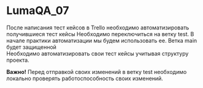 # LumaQA_07
После написания тест кейсов в Trello необходимо автоматизировать получившиеся тест кейсы
Необходимо переключиться на ветку test. В начале практики автоматизации мы будем использовать ее. Ветка main будет защищенной  
Необходимо автоматизировать свои тест кейсы учитывая структуру проекта. 

**Важно!**
Перед отправкой своих изменений в ветку test необходимо локально проверять работоспособность своих изменений. 
